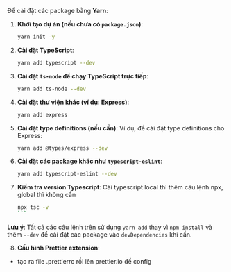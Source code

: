 Để cài đặt các package bằng **Yarn**:

1. **Khởi tạo dự án (nếu chưa có `package.json`)**:

    ```bash
    yarn init -y
    ```

2. **Cài đặt TypeScript**:

    ```bash
    yarn add typescript --dev
    ```

3. **Cài đặt `ts-node` để chạy TypeScript trực tiếp**:

    ```bash
    yarn add ts-node --dev
    ```

4. **Cài đặt thư viện khác (ví dụ: Express)**:

    ```bash
    yarn add express
    ```

5. **Cài đặt type definitions (nếu cần)**:
   Ví dụ, để cài đặt type definitions cho Express:

    ```bash
    yarn add @types/express --dev
    ```

6. **Cài đặt các package khác như `typescript-eslint`**:
    ```bash
    yarn add typescript-eslint --dev
    ```
7. **Kiểm tra version Typescript**:
    Cài typescript local thì thêm câu lệnh npx, global thì không cần
    ````bash
    npx tsc -v
    ```

**Lưu ý**: Tất cả các câu lệnh trên sử dụng `yarn add` thay vì `npm install` và thêm `--dev` để cài đặt các package vào `devDependencies` khi cần.


8. **Cấu hình Prettier extension**:
- tạo ra file .prettierrc rồi lên prettier.io để config